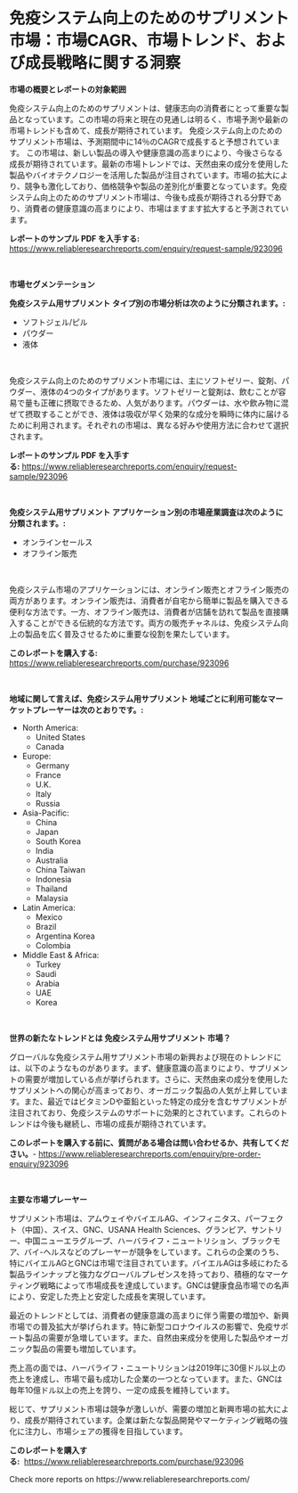<p><h1>免疫システム向上のためのサプリメント市場：市場CAGR、市場トレンド、および成長戦略に関する洞察</h1></p><p><strong>市場の概要とレポートの対象範囲</strong></p>
<p><p>免疫システム向上のためのサプリメントは、健康志向の消費者にとって重要な製品となっています。この市場の将来と現在の見通しは明るく、市場予測や最新の市場トレンドも含めて、成長が期待されています。 免疫システム向上のためのサプリメント市場は、予測期間中に14％のCAGRで成長すると予想されています。 この市場は、新しい製品の導入や健康意識の高まりにより、今後さらなる成長が期待されています。最新の市場トレンドでは、天然由来の成分を使用した製品やバイオテクノロジーを活用した製品が注目されています。市場の拡大により、競争も激化しており、価格競争や製品の差別化が重要となっています。免疫システム向上のためのサプリメント市場は、今後も成長が期待される分野であり、消費者の健康意識の高まりにより、市場はますます拡大すると予測されています。</p></p>
<p><strong>レポートのサンプル PDF を入手する:</strong> <a href="https://www.reliableresearchreports.com/enquiry/request-sample/923096">https://www.reliableresearchreports.com/enquiry/request-sample/923096</a></p>
<p>&nbsp;</p>
<p><strong>市場セグメンテーション</strong></p>
<p><strong>免疫システム用サプリメント タイプ別の市場分析は次のように分類されます。:</strong></p>
<p><ul><li>ソフトジェル/ピル</li><li>パウダー</li><li>液体</li></ul></p>
<p>&nbsp;</p>
<p><p>免疫システム向上のためのサプリメント市場には、主にソフトゼリー、錠剤、パウダー、液体の4つのタイプがあります。ソフトゼリーと錠剤は、飲むことが容易で量も正確に摂取できるため、人気があります。パウダーは、水や飲み物に混ぜて摂取することができ、液体は吸収が早く効果的な成分を瞬時に体内に届けるために利用されます。それぞれの市場は、異なる好みや使用方法に合わせて選択されます。</p></p>
<p><strong>レポートのサンプル PDF を入手する:</strong>&nbsp;<a href="https://www.reliableresearchreports.com/enquiry/request-sample/923096">https://www.reliableresearchreports.com/enquiry/request-sample/923096</a></p>
<p>&nbsp;</p>
<p><strong> 免疫システム用サプリメント アプリケーション別の市場産業調査は次のように分類されます。:</strong></p>
<p><ul><li>オンラインセールス</li><li>オフライン販売</li></ul></p>
<p>&nbsp;</p>
<p><p>免疫システム市場のアプリケーションには、オンライン販売とオフライン販売の両方があります。オンライン販売は、消費者が自宅から簡単に製品を購入できる便利な方法です。一方、オフライン販売は、消費者が店舗を訪れて製品を直接購入することができる伝統的な方法です。両方の販売チャネルは、免疫システム向上の製品を広く普及させるために重要な役割を果たしています。</p></p>
<p><strong>このレポートを購入する:</strong>&nbsp; <a href="https://www.reliableresearchreports.com/purchase/923096">https://www.reliableresearchreports.com/purchase/923096</a></p>
<p>&nbsp;</p>
<p><strong>地域に関して言えば、免疫システム用サプリメント 地域ごとに利用可能なマーケットプレーヤーは次のとおりです。:</strong></p>
<p><ul>
    <li>
        North America:
        <ul>
            <li>United States</li>
            <li>Canada</li>
        </ul>
    </li>
    <li>
        Europe:
        <ul>
            <li>Germany</li>
            <li>France</li>
            <li>U.K.</li>
            <li>Italy</li>
            <li>Russia</li>
        </ul>
    </li>
    <li>
        Asia-Pacific:
        <ul>
            <li>China</li>
            <li>Japan</li>
            <li>South Korea</li>
            <li>India</li>
            <li>Australia</li>
            <li>China Taiwan</li>
            <li>Indonesia</li>
            <li>Thailand</li>
            <li>Malaysia</li>
        </ul>
    </li>
    <li>
        Latin America:
        <ul>
            <li>Mexico</li>
            <li>Brazil</li>
            <li>Argentina Korea</li>
            <li>Colombia</li>
        </ul>
    </li>
    <li>
        Middle East & Africa:
        <ul>
            <li>Turkey</li>
            <li>Saudi</li>
            <li>Arabia</li>
            <li>UAE</li>
            <li>Korea</li>
        </ul>
    </li>
    </ul></p>
<p>&nbsp;</p>
<p><strong>世界の新たなトレンドとは 免疫システム用サプリメント 市場？</strong></p>
<p><p>グローバルな免疫システム用サプリメント市場の新興および現在のトレンドには、以下のようなものがあります。まず、健康意識の高まりにより、サプリメントの需要が増加している点が挙げられます。さらに、天然由来の成分を使用したサプリメントへの関心が高まっており、オーガニック製品の人気が上昇しています。また、最近ではビタミンDや亜鉛といった特定の成分を含むサプリメントが注目されており、免疫システムのサポートに効果的とされています。これらのトレンドは今後も継続し、市場の成長が期待されています。</p></p>
<p><strong>このレポートを購入する前に、質問がある場合は問い合わせるか、共有してください。</strong>- <a href="https://www.reliableresearchreports.com/enquiry/pre-order-enquiry/923096">https://www.reliableresearchreports.com/enquiry/pre-order-enquiry/923096</a></p>
<p>&nbsp;</p>
<p><strong>主要な市場プレーヤー</strong></p>
<p><p>サプリメント市場は、アムウェイやバイエルAG、インフィニタス、パーフェクト（中国）、スイス、GNC、USANA Health Sciences、グランビア、サントリー、中国ニューエラグループ、ハーバライフ・ニュートリション、ブラックモア、バイ-ヘルスなどのプレーヤーが競争をしています。これらの企業のうち、特にバイエルAGとGNCは市場で注目されています。バイエルAGは多岐にわたる製品ラインナップと強力なグローバルプレゼンスを持っており、積極的なマーケティング戦略によって市場成長を達成しています。GNCは健康食品市場での名声により、安定した売上と安定した成長を実現しています。</p><p>最近のトレンドとしては、消費者の健康意識の高まりに伴う需要の増加や、新興市場での普及拡大が挙げられます。特に新型コロナウイルスの影響で、免疫サポート製品の需要が急増しています。また、自然由来成分を使用した製品やオーガニック製品の需要も増加しています。</p><p>売上高の面では、ハーバライフ・ニュートリションは2019年に30億ドル以上の売上を達成し、市場で最も成功した企業の一つとなっています。また、GNCは毎年10億ドル以上の売上を誇り、一定の成長を維持しています。</p><p>総じて、サプリメント市場は競争が激しいが、需要の増加と新興市場の拡大により、成長が期待されています。企業は新たな製品開発やマーケティング戦略の強化に注力し、市場シェアの獲得を目指しています。</p></p>
<p><strong>このレポートを購入する:</strong>&nbsp;&nbsp;<a href="https://www.reliableresearchreports.com/purchase/923096">https://www.reliableresearchreports.com/purchase/923096</a></p>
<p>Check more reports on https://www.reliableresearchreports.com/</p>